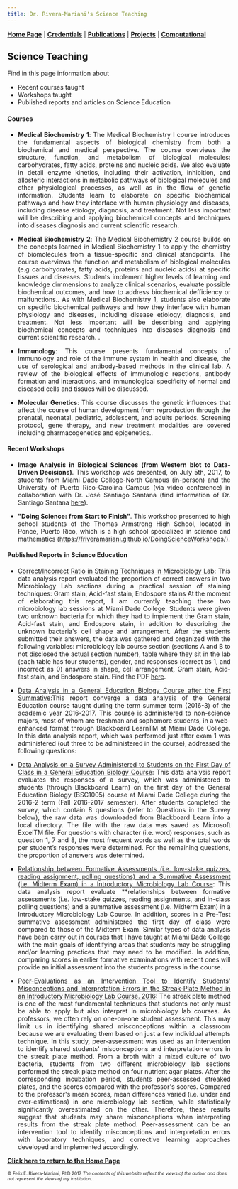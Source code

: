 ```yaml
---
title: Dr. Rivera-Mariani's Science Teaching
---
```


[**Home Page**](http://www.friveram.com/) | [**Credentials**](http://www.friveram.com/about) | [**Publications**](http://www.friveram.com/publications) | [**Projects**](http://www.friveram.com/projects) | [**Computational**](http://www.friveram.com/compbio)  

## Science Teaching 

Find in this page information about 

- Recent courses taught
- Workshops taught 
- Published reports and articles on Science Education

#### Courses

<ul>
<li><div style="text-align:justify"><p>	<strong>Medical Biochemistry 1</strong>: The Medical Biochemistry I course introduces the fundamental aspects of biological chemistry from both a biochemical and medical perspective. The course overviews the structure, function, and metabolism of biological molecules: carbohydrates, fatty acids, proteins and nucleic acids. We also evaluate in detail enzyme kinetics, including their activation, inhibition, and allosteric interactions in metabolic pathways of biological molecules and other physiological processes, as well as in the flow of genetic information. Students learn to elaborate on specific biochemical pathways and how they interface with human physiology and diseases, including disease etiology, diagnosis, and treatment. Not less important will be describing and applying biochemical concepts and techniques into diseases diagnosis and current scientific research.</p></div></li> 
</ul>

<ul>
<li><div style="text-align:justify"><p>	<strong>Medical Biochemistry 2</strong>: The Medical Biochemistry 2 course builds on the concepts learned in Medical Biochemistry 1 to apply the chemistry of biomolecules from a tissue-specific and clinical standpoints. The course overviews the function and metabolism of biological molecules (e.g carbohydrates, fatty acids, proteins and nucleic acids) at specific tissues and diseases. Students implement higher levels of learning and knowledge dimmensions to analyze clinical scenarios, evaluate possible biochemical outcomes, and how to address biochemical defficiency or malfunctions.. As with Medical Biochemistry 1, students also elaborate on specific biochemical pathways and how they interface with human physiology and diseases, including disease etiology, diagnosis, and treatment. Not less important will be describing and applying biochemical concepts and techniques into diseases diagnosis and current scientific research. .</p></div></li> 
</ul>

<ul>
<li><div style="text-align:justify"><p>	<strong>Immunology</strong>: This course presents fundamental concepts of immunology and role of the immune system in health and disease, the use of serological and antibody-based methods in the clinical lab. A review of the biological effects of immunologic reactions, antibody formation and interactions, and immunological specificity of normal and diseased cells and tissues will be discussed.</p></div></li> 
</ul>

<ul>
<li><div style="text-align:justify"><p>	<strong>Molecular Genetics</strong>: This course discusses the genetic influences that affect the course of human development from reproduction through the prenatal, neonatal, pediatric, adolescent, and adults periods. Screening protocol, gene therapy, and new treatment modalities are covered including pharmacogenetics and epigenetics..</p></div></li> 
</ul>

#### Recent Workshops 

<ul>
<li><div style="text-align:justify"><p><strong>Image Analysis in Biological Sciences (from Western blot to Data-Driven Decisions)</strong>. This workshop was presented, on July 5th, 2017, to students from  Miami Dade College-North Campus (in-person) and the University of Puerto Rico-Carolina Campus (via video conference) in collaboration with Dr. José Santiago Santana (find information of Dr. Santiago Santana <a href="http://www.uprc.edu/investigacion-ciencias-naturales/">here</a>).</p></div></li> 
</ul>

<ul>
<li><div style="text-align:justify"><p><strong>"Doing Science: from Start to Finish"</strong>. This workshop presented to high school students of the Thomas Armstrong High School, located in Ponce, Puerto Rico, which is a high school specialized in science and mathematics (<a href="https://friveramariani.github.io/DoingScienceWorkshops/">https://friveramariani.github.io/DoingScienceWorkshops/</a>).</p></div></li> 
</ul>


#### Published Reports in Science Education

<ul>
<li><div style="text-align:justify"><p><a href="http://dx.doi.org/10.13140/RG.2.2.31839.66721">Correct/Incorrect Ratio in Staining Techniques in Microbiology Lab</a>: This data analysis report evaluated the proportion of correct answers in two Microbiology Lab sections during a practical session of staining techniques: Gram stain, Acid-fast stain, Endospore stains At the moment of elaborating this report, I am currently teaching these two microbiology lab sessions at Miami Dade College. Students were given two unknown bacteria for which they had to implement the Gram stain, Acid-fast stain, and Endospore stain, in addition to describing the unknown bacteria's cell shape and arrangement. After the students submitted their answers, the data was gathered and organized with the following variables: microbiology lab course section (sections A and B to not disclosed the actual section number), table where they sit in the lab (each table has four students), gender, and responses (correct as 1, and incorrect as 0) answers in shape, cell arrangement, Gram stain, Acid-fast stain, and Endospore stain. Find the PDF <a href="https://www.researchgate.net/publication/317510497_CorrectIncorrect_Ratios_in_Staining_Techniques_in_Microbiology_Lab?channel=doi&linkId=593cb263aca272c4d992d2aa&showFulltext=true">here</a>.</p></div></li> 
</ul>

<ul>
<li><div style="text-align:justify"><p><a href="http://rpubs.com/friveramariani/bsc1005_20163">Data Analysis in a General Education Biology Course after the First Summative</a>:This report converge a data analysis of the General Education course taught during the term summer term (2016-3) of the academic year 2016-2017. This course is administered to non-science majors, most of whom are freshman and sophomore students, in a web-enhanced format through Blackboard LearnTM at Miami Dade College. In this data analysis report, which was performed just after exam 1 was administered (out three to be administered in the course), addressed the following questions:</p></div></li> 
</ul>

<ul>
<li><div style="text-align:justify"><p><a href="http://rpubs.com/friveramariani/genbioed_survey">Data Analysis on a Survey Administered to Students on the First Day of Class in a General Education Biology Course</a>: This data analysis report evaluates the responses of a survey, which was administered to students (through Blackboard Learn) on the first day of the General Education Biology (BSC1005) course at Miami Dade College during the 2016-2 term (Fall 2016-2017 semester). After students completed the survey, which contain 8 questions (refer to Questions in the Survey below), the raw data was downloaded from Blackboard Learn into a local directory. The file with the raw data was saved as Microsoft ExcelTM file. For questions with character (i.e. word) responses, such as question 1, 7 and 8, the most frequent words as well as the total words per student’s responses were determined. For the remaining questions, the proportion of answers was determined.</p></div></li> 
</ul>

<ul>
<li><div style="text-align:justify"><p><a href="http://rpubs.com/friveramariani/ml2010L153">Relationship between Formative Assessments (i.e. low-stake quizzes, reading assignment, polling questions) and a Summative Assessment (i.e. Midterm Exam) in a Introductory Microbiology Lab Course</a>: This data analysis report evaluate **relationships between formative assessments (i.e. low-stake quizzes, reading assignments, and in-class polling questions) and a summative assessment (i.e. Midterm Exam) in a Introductory Microbiology Lab Course. In addition, scores in a Pre-Test summative assessment administered the first day of class were compared to those of the Midterm Exam. Similar types of data analysis have been carry out in courses that I have taught at Miami Dade College with the main goals of identifying areas that students may be struggling and/or learning practices that may need to be modified. In addition, comparing scores in earlier formative examinations with recent ones will provide an initial assessment into the students progress in the course.</p></div></li> 
</ul>

<ul>
<li><div style="text-align:justify"><p><a href="http://dx.doi.org/10.13140/RG.2.1.2693.5921">Peer-Evaluations as an Intervention Tool to Identify Students' Misconceptions and Interpretation Errors in the Streak-Plate Method in an Introductory Microbiology Lab Course. 2016</a>: The streak plate method is one of the most fundamental techniques that students not only must be able to apply but also interpret in microbiology lab courses. As professors, we often rely on one-on-one student assessment. This may limit us in identifying shared misconceptions within a classroom because we are evaluating them based on just a few individual attempts technique. In this study, peer-assessment was used as an intervention to identify shared students' misconceptions and interpretation errors in the streak plate method. From a broth with a mixed culture of two bacteria, students from two different microbiology lab sections performed the streak plate method on four nutrient agar plates. After the corresponding incubation period, students peer-assessed streaked plates, and the scores compared with the professor's scores. Compared to the professor's mean scores, mean differences varied (i.e. under and over-estimations) in one microbiology lab section, while statistically significantly overestimated on the other. Therefore, these results suggest that students may share misconceptions when interpreting results from the streak plate method. Peer-assessment can be an intervention tool to identify misconceptions and interpretation errors with laboratory techniques, and corrective learning approaches developed and implemented accordingly.</p></div></li> 
</ul>

[**Click here to return to the Home Page**](https://www.friveram.com/)

<font size="1">&#169; Felix E. Rivera-Mariani, PhD 2017 <i>The contents of this website reflect the views of the author and does not represent the views of my institution.</i>.</font>
